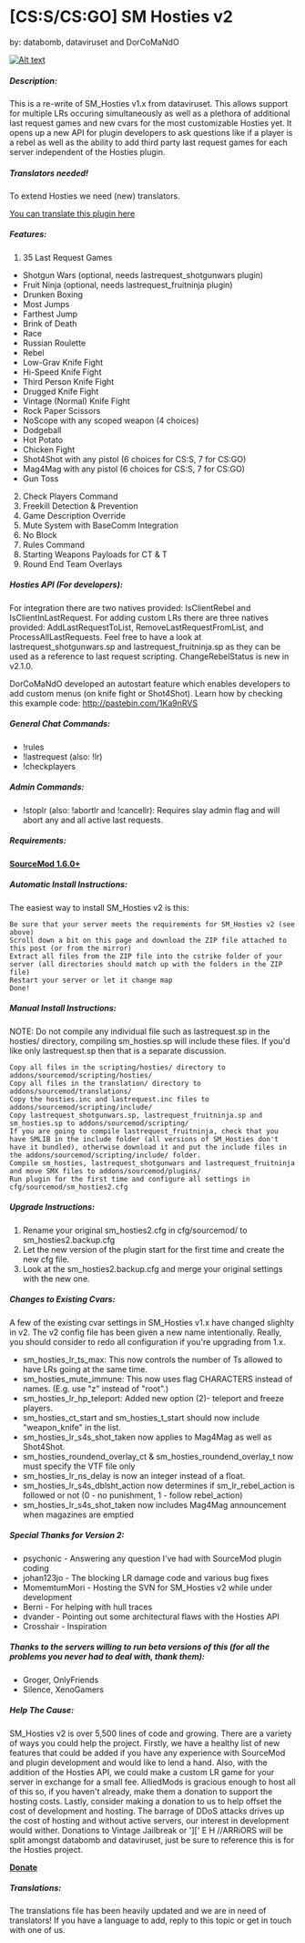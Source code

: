 # [CS:S/CS:GO] SM Hosties v2 #
by: databomb, dataviruset and DorCoMaNdO

[![Alt text](https://travis-ci.org/Bara20/SM_Hosties2.svg?branch=master)](https://travis-ci.org/Bara20/SM_Hosties2)

##### Description:

This is a re-write of SM_Hosties v1.x from dataviruset. This allows support for multiple LRs occuring simultaneously as well as a plethora of additional last request games and new cvars for the most customizable Hosties yet.
It opens up a new API for plugin developers to ask questions like if a player is a rebel as well as the ability to add third party last request games for each server independent of the Hosties plugin.

##### Translators needed!
To extend Hosties we need (new) translators.

[You can translate this plugin here](http://translator.mitchdempsey.com/sourcemod_plugins/148)

##### Features:

1. 35 Last Request Games
 + Shotgun Wars (optional, needs lastrequest_shotgunwars plugin)
 + Fruit Ninja (optional, needs lastrequest_fruitninja plugin)
 + Drunken Boxing
 + Most Jumps
 + Farthest Jump
 + Brink of Death
 + Race
 + Russian Roulette
 + Rebel
 + Low-Grav Knife Fight
 + Hi-Speed Knife Fight
 + Third Person Knife Fight
 + Drugged Knife Fight
 + Vintage (Normal) Knife Fight
 + Rock Paper Scissors
 + NoScope with any scoped weapon (4 choices)
 + Dodgeball
 + Hot Potato
 + Chicken Fight
 + Shot4Shot with any pistol (6 choices for CS:S, 7 for CS:GO)
 + Mag4Mag with any pistol (6 choices for CS:S, 7 for CS:GO)
 + Gun Toss
2. Check Players Command
3. Freekill Detection & Prevention
4. Game Description Override
5. Mute System with BaseComm Integration
6. No Block
7. Rules Command
8. Starting Weapons Payloads for CT & T
9. Round End Team Overlays

##### Hosties API (For developers):

For integration there are two natives provided: IsClientRebel and IsClientInLastRequest.
For adding custom LRs there are three natives provided: AddLastRequestToList, RemoveLastRequestFromList, and ProcessAllLastRequests.
Feel free to have a look at lastrequest_shotgunwars.sp and lastrequest_fruitninja.sp as they can be used as a reference to last request scripting.
ChangeRebelStatus is new in v2.1.0.

DorCoMaNdO developed an autostart feature which enables developers to add custom menus (on knife fight or Shot4Shot). Learn how by checking this example code:
http://pastebin.com/1Ka9nRVS

##### General Chat Commands:
+ !rules
+ !lastrequest (also: !lr)
+ !checkplayers

##### Admin Commands:
+ !stoplr (also: !abortlr and !cancellr): Requires slay admin flag and will abort any and all active last requests.

##### Requirements:
[**SourceMod 1.6.0+**](http://www.sourcemod.net/snapshots.php)

##### Automatic Install Instructions:
The easiest way to install SM_Hosties v2 is this:

    Be sure that your server meets the requirements for SM_Hosties v2 (see above)
    Scroll down a bit on this page and download the ZIP file attached to this post (or from the mirror)
    Extract all files from the ZIP file into the cstrike folder of your server (all directories should match up with the folders in the ZIP file)
    Restart your server or let it change map
    Done!

##### Manual Install Instructions:
NOTE: Do not compile any individual file such as lastrequest.sp in the hosties/ directory, compiling sm_hosties.sp will include these files.
If you'd like only lastrequest.sp then that is a separate discussion.

    Copy all files in the scripting/hosties/ directory to addons/sourcemod/scripting/hosties/
    Copy all files in the translation/ directory to addons/sourcemod/translations/
    Copy the hosties.inc and lastrequest.inc files to addons/sourcemod/scripting/include/
    Copy lastrequest_shotgunwars.sp, lastrequest_fruitninja.sp and sm_hosties.sp to addons/sourcemod/scripting/
    If you are going to compile lastrequest_fruitninja, check that you have SMLIB in the include folder (all versions of SM_Hosties don't have it bundled), otherwise download it and put the include files in the addons/sourcemod/scripting/include/ folder.
    Compile sm_hosties, lastrequest_shotgunwars and lastrequest_fruitninja and move SMX files to addons/sourcemod/plugins/
    Run plugin for the first time and configure all settings in cfg/sourcemod/sm_hosties2.cfg


##### Upgrade Instructions:

1. Rename your original sm_hosties2.cfg in cfg/sourcemod/ to sm_hosties2.backup.cfg
2. Let the new version of the plugin start for the first time and create the new cfg file.
3. Look at the sm_hosties2.backup.cfg and merge your original settings with the new one.

##### Changes to Existing Cvars:

A few of the existing cvar settings in SM_Hosties v1.x have changed slighlty in v2. The v2 config file has been given a new name intentionally.
Really, you should consider to redo all configuration if you're upgrading from 1.x.

+ sm_hosties_lr_ts_max: This now controls the number of Ts allowed to have LRs going at the same time.
+ sm_hosties_mute_immune: This now uses flag CHARACTERS instead of names. (E.g. use "z" instead of "root".)
+ sm_hosties_lr_hp_teleport: Added new option (2)- teleport and freeze players.
+ sm_hosties_ct_start and sm_hosties_t_start should now include "weapon_knife" in the list.
+ sm_hosties_lr_s4s_shot_taken now applies to Mag4Mag as well as Shot4Shot.
+ sm_hosties_roundend_overlay_ct & sm_hosties_roundend_overlay_t now must specify the VTF file only
+ sm_hosties_lr_ns_delay is now an integer instead of a float.
+ sm_hosties_lr_s4s_dblsht_action now determines if sm_lr_rebel_action is followed or not (0 - no punishment, 1 - follow rebel_action)
+ sm_hosties_lr_s4s_shot_taken now includes Mag4Mag announcement when magazines are emptied

##### Special Thanks for Version 2:

+ psychonic - Answering any question I've had with SourceMod plugin coding
+ johan123jo - The blocking LR damage code and various bug fixes
+ MomemtumMori - Hosting the SVN for SM_Hosties v2 while under development
+ Berni - For helping with hull traces
+ dvander - Pointing out some architectural flaws with the Hosties API
+ Crosshair - Inspiration

##### Thanks to the servers willing to run beta versions of this (for all the problems you never had to deal with, thank them):
+ Groger, OnlyFriends
+ Silence, XenoGamers

##### Help The Cause:

SM_Hosties v2 is over 5,500 lines of code and growing. There are a variety of ways you could help the project.
Firstly, we have a healthy list of new features that could be added if you have any experience with SourceMod and plugin development and would like to lend a hand. Also, with the addition of the Hosties API, we could make a custom LR game for your server in exchange for a small fee. AlliedMods is gracious enough to host all of this so, if you haven't already, make them a donation to support the hosting costs. Lastly, consider making a donation to us to help offset the cost of development and hosting. The barrage of DDoS attacks drives up the cost of hosting and without active servers, our interest in development would wither. Donations to Vintage Jailbreak or '][' E H \/\/ARRiORS will be split amongst databomb and dataviruset, just be sure to reference this is for the Hosties project.

[**Donate**](https://www.paypal.com/cgi-bin/webscr?cmd=_donations&business=VintageJailbreak%40gmail%2ecom&lc=US&item_name=Hosties%20Development%20Fund&item_number=hosties&no_note=0&currency_code=USD&bn=PP%2dDonationsBF%3abtn_donate_SM%2egif%3aNonHostedGuest)

##### Translations:

The translations file has been heavily updated and we are in need of translators! If you have a language to add, reply to this topic or get in touch with one of us.
